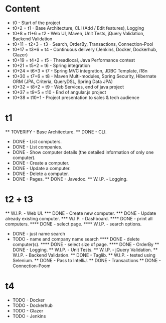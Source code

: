 # Content
 * t0 - Start of the project
 * t0+2 = t1 - Base Architecture, CLI (Add / Edit features), Logging
 * t0+8 = t1+6 = t2 - Web UI, Maven, Unit Tests, jQuery Validation, Backend Validation
 * t0+11 = t2+3 = t3 - Search, OrderBy, Transactions, Connection-Pool
 * t0+17 = t3+6 = t4 - Continuous delivery (Jenkins, Docker, Dockerhub, Glazer)
 * t0+19 = t4+2 = t5 - Threadlocal, Java Performance contest
 * t0+21 = t5+2 = t6 - Spring integration
 * t0+24 = t6+3 = t7 - Spring MVC integration, JDBC Template, i18n
 * t0+30 = t7+6 = t8 - Maven Multi-modules, Spring Security, Hibernate ORM (JPA, Criteria, QueryDSL, Spring Data JPA)
 * t0+32 = t8+2 = t9 - Web Services, end of java project
 * t0+37 = t9+5 = t10 - End of angular.js project
 * t0+38 = t10+1 - Project presentation to sales & tech audience

# t1
** TOVERIFY - Base Architecture.
** DONE - CLI.
 * DONE - List computers.
 * DONE - List companies.
 * DONE - Show computer details (the detailed information of only one computer).
 * DONE - Create a computer.
 * DONE - Update a computer.
 * DONE - Delete a computer.
 * DONE - Pages.
** DONE - Javedoc.
** W.I.P. - Logging.

# t2 + t3
** W.I.P. - Web UI.
*** DONE - Create new computer.
*** DONE - Update already existing computer.
*** W.I.P. - Dashboard.
**** DONE - print all computers.
**** DONE - select page.
**** W.I.P. - search options.
 * DONE - just name search
 * TODO - name and company name search
**** DONE - delete computer(s).
**** DONE - select size of page.
**** DONE - OrderBy
** DONE - Logging.
** W.I.P. - Unit Tests.
** W.I.P. - jQuery Validation.
** W.I.P. - Backend Validation.
** DONE - Taglib.
** W.I.P. - tested using Selenium.
** DONE - Pass to IntelliJ.
** DONE - Transactions
** DONE - Connection-Poom

# t4
 * TODO - Docker
 * TODO - Dockerhub
 * TODO - Glazer
 * TODO - Jenkins

